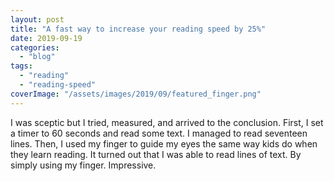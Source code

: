 ```yaml
---
layout: post
title: "A fast way to increase your reading speed by 25%"
date: 2019-09-19
categories: 
  - "blog"
tags: 
  - "reading"
  - "reading-speed"
coverImage: "/assets/images/2019/09/featured_finger.png"
---
```


I was sceptic but I tried, measured, and arrived to the conclusion. First, I set a timer to 60 seconds and read some text. I managed to read seventeen lines. Then, I used my finger to guide my eyes the same way kids do when they learn reading. It turned out that I was able to read lines of text. By simply using my finger. Impressive.
